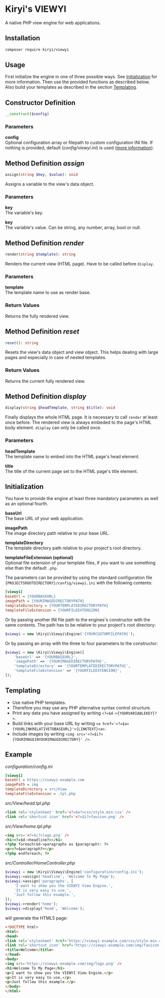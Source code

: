 # Kiryi's VIEWYI
A native PHP view engine for web applications.

## Installation
```bash
composer require kiryi/viewyi
```

## Usage
First initialize the engine in one of three possible ways. See [Initialization](#initialization) for more information. Then use the provided functions as described below. Also build your templates as described in the section [Templating](#templating).

## Constructor Definition

```php
__construct($config)
```
### Parameters
**config**  
Optional configuration array or filepath to custom configuration INI file. If nothing is provided, default (*config/viewyi.ini*) is used ([more information](#initialization)). 

## Method Definition *assign*
```php
assign(string $key, $value): void
```
Assigns a variable to the view's data object.
### Parameters
**key**  
The variable's key.

**key**  
The variable's value. Can be string, any number, array, bool or null.

## Method Definition *render*
```php
render(string $template): string
```
Renders the current view (HTML page). Have to be called before `display`.
### Parameters
**template**  
The template name to use as render base.

### Return Values
Returns the fully rendered view.

## Method Definition *reset*
```php
reset(): string
```
Resets the view's data object and view object. This helps dealing with large pages and especially in case of nested templates.

### Return Values
Returns the current fully rendered view.

## Method Definition *display*
```php
display(string $headTemplate, string $title): void
```
Finally displays the whole HTML page. It is necessary to call `render` at least once before. The rendered view is always embeded to the page's HTML body element. `display` can only be called once.
### Parameters
**headTemplate**  
The template name to embed into the HTML page's head element.

**title**  
The title of the current page set to the HTML page's title element.

## Initialization
You have to provide the engine at least three mandatory parameters as well as an optional fourth.

**baseUrl**  
The base URL of your web application.

**imagePath**  
The image directory path relative to your base URL.

**templateDirectory**  
The template directory path relative to your project's root directory.

**templateFileExtension (optional)**  
Optional file extension of your template files, if you want to use something else than the default `.php`.

The parameters can be provided by using the standard configuration file `{PROJECTSROOTDIRECTORY}/config/viewyi.ini` with the following contents:
```ini
[viewyi]
baseUrl = {YOURBASEURL}
imagePath = {YOURIMAGEDIRECTORYPATH}
templateDirectory = {YOURTEMPLATEDIRECTORYPATH}
templateFileExtension = {YOURFILEEXTENSION}
```
Or by passing another INI file path to the engines's constructor with the same contents. The path has to be relative to your project's root directory:
```php
$viewyi = new \Kiryi\Viewyi\Engine('{YOURCUSTOMFILEPATH}');
```
Or by passing an array with the three to four parameters to the constructor:
```php
$viewyi = new \Kiryi\Viewyi\Engine([
    'baseUrl' => '{YOURBASEURL}',
    'imagePath' => '{YOURIMAGEDIRECTORYPATH}',
    'templateDirectory' => '{YOURTEMPLATEDIRECTORYPATH}',
    'templateFileExtension' => '{YOURFILEEXTENSION}',
]);
```

## Templating
- Use native PHP templates.
- Therefore you may use any PHP alternative syntax control structure.
- Print any data you have assigned by writing `<?=$d->{YOURVARIABLEKEY}?>`.
- Build links with your base URL by writing `<a href='<?=$a>{YOURLINKRELATIVETOBASEURL}'>{LINKTEXT}<a>`.
- Include images by writing `<img src='<?=$i?>{YOURIMAGEINYOURIMAGEDIRECTORY}' />`.

## Example
*configuration/config.ini*
```ini
[viewyi]
baseUrl = https://viewyi-example.com
imagePath = img
templateDirectory = src/View
templateFileExtension = .tpl.php
```
*src/View/head.tpl.php*
```html
<link rel='stylesheet' href='<?=$a?>css/style.min.css' />
<link rel='shortcut icon' href='<?=$i?>favicon.png' />

```
*src/View/home.tpl.php*
```html
<img src='<?=$i?>logo.png' />
<h1><?=$d->headline?></h1>
<?php foreach($d->paragraphs as $paragraph): ?>
<p><?=$paragraph?></p>
<?php endforeach; ?>

```
*src/Controller/HomeController.php*
```php
$viewyi = new \Kiryi\Viewyi\Engine('configuration/config.ini');
$viewyi->assign('headline', 'Welcome To My Page');
$viewyi->assign('paragraphs', [
    'I want to show you the VIEWYI View Engine.',
    'It is very easy to use.',
    'Just follow this example.',
]);
$viewyi->render('home');
$viewyi->display('head', 'Welcome');
```
will generate the HTML5 page:
```html
<!DOCTYPE html>
<html>
<head>
<link rel='stylesheet' href='https://viewyi-example.com/css/style.min.css' />
<link rel='shortcut icon' href='https://viewyi-example.com/img/favicon.png' />
<title>Welcome</title>
</head>
<body>
<img src='https://viewyi-example.com/img/logo.png' />
<h1>Welcome To My Page</h1>
<p>I want to show you the VIEWYI View Engine.</p>
<p>It is very easy to use.</p>
<p>Just follow this example.</p>
</body>
</html>
```
